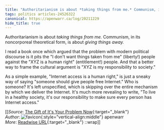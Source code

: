 ```yaml
---
title: "Authoritarianism is about *taking things from me.* Communism, in its ..."
tags: politics articles-24526322
canonical: https://apenwarr.ca/log/20211229
hide_title: true
---
```


Authoritarianism is about *taking things from me.* Communism, in its noncorporeal theoretical form, is about *giving things away.*

I read a book once which argued that the problem with modern political discourse is it pits the "I don't want things taken from me" (liberty!) people against the "XYZ is a human right" (entitlement!) people. And that a better way to frame the cultural argument is "XYZ is my responsibility to society."

As a simple example, "Internet access is a human right," is just a sneaky way of saying "someone should give people free Internet." Who is someone? It's left unspecified, which is skipping over the entire mechanism by which we deliver the Internet. It's much more revealing to write, "To live in a healthy society, it's our responsibility to make sure every person has Internet access."


[[_Source_: [The Gift of It's Your Problem Now](https://apenwarr.ca/log/20211229){:target="_blank"}<br>
_Author_: ![favicon](https://s2.googleusercontent.com/s2/favicons?domain=apenwarr.ca){:style="vertical-align:middle"} apenwarr<br>
_More_: [Readwise URL](https://readwise.io/open/478392162){:target="_blank"}
::wrap]]